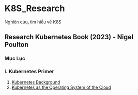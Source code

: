 # K8S_Research
Nghiên cứu, tìm hiểu về K8S

## Research Kubernetes Book (2023) - Nigel Poulton

### Mục Lục
### I. Kubernetes Primer

1. [Kubernetes Background](./Note_Kubernetes_Book/1.1%20Kubernetes%20Background.md)
2. [Kubernetes as the Operating System of the Cloud](./Note_Kubernetes_Book/1.2%20Kubernetes%20as%20the%20Operating%20system%20of%20the%20cloud.md)